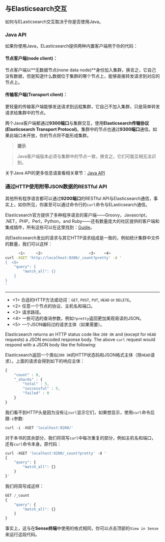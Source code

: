 ## 与Elasticsearch交互

如何与ELasticsearch交互取决于你是否使用Java。

### Java API

如果你使用Java，ELasticsearch提供两种内置客户端用于你的代码：

#### 节点客户端(node client)：
节点客户端以**无数据节点(none data node)**身份加入集群，换言之，它自己没有数据，但是知道什么数据位于集群的哪个节点上，能够直接转发请求到对应的节点上。

#### 传输客户端(Transport client)：
更轻量的传输客户端能够发送请求到远程集群，它自己不加入集群，只是简单转发请求给集群中的节点。

两个Java客户端都通过**9300端口**与集群交互，使用**Elasticsearch传输协议(Elasticsearch Transport Protocol)**。集群中的节点也通过**9300端口**通信。如果此端口未开放，你的节点将不能形成集群。

>**提示**

>Java客户端版本必须与集群中的节点一致，换言之，它们可能互相无法识别。

关于Java API的更多信息请查看相关章节：[Java API](http://www.elasticsearch.org/guide/)

### 通过HTTP使用附带JSON数据的RESTful API
其他所有程序语言都可以通过**9200端口**的RESTful API与Elasticsearch通信，事实上，如你所见，你甚至可以通过命令行的`curl`命令与ELasticsearch通信。

Elasticsearch官方提供了多种程序语言的客户端——Groovy，Javascript， .NET，PHP，Perl，Python，and Ruby——还有数量庞大的社区提供的客户端和集成插件，所有这些可以在这里找到：[Guide](http://www.elasticsearch.org/guide/)。

向Elasticsearch发出的请求与其它HTTP请求组成是一致的，例如统计集群中文件的数量，我们可以这样：

```bash
      <1>     <2>                     <3>    <4>
curl -XGET 'http://localhost:9200/_count?pretty' -d '
{  <5>
    "query": {
        "match_all": {}
    }
}
'
```
--------------------------------------------------
- <1> 合适的HTTP方法或动词：`GET`, `POST`, `PUT`, `HEAD` or `DELETE`。
- <2> 任意一个节点的协议、主机名和端口。
- <3> 请求路径。
- <4> 一些可选的查询参数，例如`?pretty`返回更加美观易读的JSON。
- <5> 一个JSON编码过的请求主体（如果需要）。

Elasticsearch returns an HTTP status code like `200 OK` and (except for `HEAD`
requests) a JSON encoded response body. The above `curl` request would respond
with a JSON body like the following:

Elasticsearch返回一个类似`200 OK`的HTTP状态码和JSON格式主体（除`HEAD`请求）。上面的请求会得到如下的响应主体：

```Javascript
{
    "count" : 0,
    "_shards" : {
        "total" : 5,
        "successful" : 5,
        "failed" : 0
    }
}
```

我们看不到HTTP头是因为没有让`curl`显示它们，如果想显示，使用`curl`命令后跟`-i`参数:

```Javascript
curl -i -XGET 'localhost:9200/'
```

对于本书的其余部分，我们将简写`curl`中每次重复的部分，例如主机名和端口，还有`curl`命令本身。原代码：

```Javascript
curl -XGET 'localhost:9200/_count?pretty' -d '
{
    "query": {
        "match_all": {}
    }
}'
```
我们将简写成这样：

```Javascript
GET /_count
{
    "query": {
        "match_all": {}
    }
}
```

事实上，这与在**Sense终端**中使用的格式相同，你可以点击顶部的`View in Sense`来运行这段代码。
